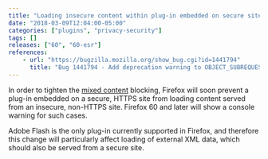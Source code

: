 ```yaml
---
title: "Loading insecure content within plug-in embedded on secure site has been deprecated"
date: "2018-03-09T12:04:00-05:00"
categories: ["plugins", "privacy-security"]
tags: []
releases: ["60", "60-esr"]
references:
    - url: "https://bugzilla.mozilla.org/show_bug.cgi?id=1441794"
      title: "Bug 1441794 - Add deprecation warning to OBJECT_SUBREQUEST for stable releases"
---
```

In order to tighten the [mixed content](https://developer.mozilla.org/docs/Web/Security/Mixed_content) blocking, Firefox will soon prevent a plug-in embedded on a secure, HTTPS site from loading content served from an insecure, non-HTTPS site. Firefox 60 and later will show a console warning for such cases.

Adobe Flash is the only plug-in currently supported in Firefox, and therefore this change will particularly affect loading of external XML data, which should also be served from a secure site.
